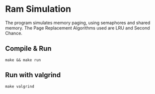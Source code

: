 # Ram Simulation
The program simulates memory paging, using semaphores and shared memory.
The Page Replacement Algorithms used are LRU and Second Chance.

## Compile & Run
`
make && make run
`

## Run with valgrind
`
make valgrind
`

